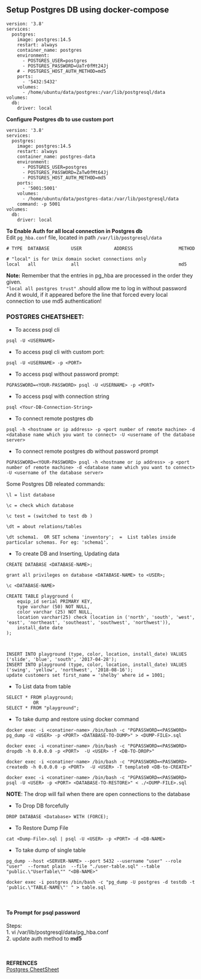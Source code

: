 ## Setup Postgres DB using docker-compose

```
version: '3.8'
services:
  postgres:
    image: postgres:14.5
    restart: always
    container_name: postgres
    environment:
      - POSTGRES_USER=postgres
      - POSTGRES_PASSWORD=UaTr0fMt24Jj
    # - POSTGRES_HOST_AUTH_METHOD=md5
    ports:
      - '5432:5432'
    volumes:
      - /home/ubuntu/data/postgres:/var/lib/postgresql/data
volumes:
  db:
    driver: local

```

**Configure Postgres db to use custom port**

```
version: '3.8'
services:
  postgres:
    image: postgres:14.5
    restart: always
    container_name: postgres-data
    environment:
      - POSTGRES_USER=postgres
      - POSTGRES_PASSWORD=ZaTw0fMt64Jj
      - POSTGRES_HOST_AUTH_METHOD=md5
    ports:
      - '5001:5001'
    volumes:
      - /home/ubuntu/data/postgres-data:/var/lib/postgresql/data
    command: -p 5001
volumes:
  db:
    driver: local
```

**To Enable Auth for all local connection in Postgres db** <br>
Edit `pg_hba.conf` file, located in path `/var/lib/postgresql/data`

```
# TYPE  DATABASE        USER            ADDRESS                 METHOD

# "local" is for Unix domain socket connections only
local   all             all                                     md5

```
**Note:** Remember that the entries in pg_hba are processed in the order they given.  
`"local all postgres trust"` .should allow me to log in  without password
And it would, if it appeared before the line that forced every local connection to use md5 authentication!

### POSTGRES CHEATSHEET:

- To access psql cli
```
psql -U <USERNAME>
```
- To access psql cli with custom port:
```
psql -U <USERNAME> -p <PORT>
```
- To access psql without password prompt:
```
PGPASSWORD=<YOUR-PASSWORD> psql -U <USERNAME> -p <PORT>
```
- To access psql with connection string
```
psql <Your-DB-Connection-String>
```
- To connect remote postgres db
```
psql -h <hostname or ip address> -p <port number of remote machine> -d <database name which you want to connect> -U <username of the database server>
```
- To connect remote postgres db without password prompt
```
PGPASSWORD=<YOUR-PASSWORD> psql -h <hostname or ip address> -p <port number of remote machine> -d <database name which you want to connect> -U <username of the database server>
```
Some Postgres DB releated commands:
```
\l = list database

\c = check which database

\c test = (switched to test db )

\dt = about relations/tables

\dt schema1.  OR SET schema 'inventory';  =  List tables inside particular schemas. For eg: 'schema1'.
```
- To create DB and Inserting, Updating data
```
CREATE DATABASE <DATABASE-NAME>;

grant all privileges on database <DATABASE-NAME> to <USER>;

\c <DATABASE-NAME>

CREATE TABLE playground (
    equip_id serial PRIMARY KEY,
    type varchar (50) NOT NULL,
    color varchar (25) NOT NULL,
    location varchar(25) check (location in ('north', 'south', 'west', 'east', 'northeast', 'southeast', 'southwest', 'northwest')),
    install_date date
);



INSERT INTO playground (type, color, location, install_date) VALUES ('slide', 'blue', 'south', '2017-04-28');
INSERT INTO playground (type, color, location, install_date) VALUES ('swing', 'yellow', 'northwest', '2018-08-16');
update customers set first_name = 'shelby' where id = 1001;
```

- To List data from table
```
SELECT * FROM playground;
          OR
SELECT * FROM "playground";
````

- To take dump and restore using docker command
```
docker exec -i <conatiner-name> /bin/bash -c "PGPASSWORD=<PASSWORD> pg_dump -U <USER> -p <PORT> <DATABASE-TO-DUMP>" > <DUMP-FILE>.sql

docker exec -i <conatiner-name> /bin/bash -c "PGPASSWORD=<PASSWORD> dropdb -h 0.0.0.0 -p <PORT>  -U <USER> -f <DB-TO-DROP>"

docker exec -i <conatiner-name> /bin/bash -c "PGPASSWORD=<PASSWORD> createdb -h 0.0.0.0 -p <PORT>  -U <USER> -T template0 <DB-to-CREATE>"

docker exec -i <conatiner-name> /bin/bash -c "PGPASSWORD=<PASSWORD> psql -U <USER> -p <PORT> <DATABASE-TO-RESTORE>" < ./<DUMP-FILE>.sql
```
**NOTE**: The drop will fail when there are open connections to the database

- To Drop DB forcefully
```
DROP DATABASE <Database> WITH (FORCE);
```

- To Restore Dump File
```
cat <Dump-File>.sql | psql -U <USER> -p <PORT> -d <DB-NAME>
```
- To take dump of single table
```
pg_dump --host <SERVER-NAME> --port 5432 --username "user" --role "user"  --format plain  --file "./user-table.sql" --table "public.\"UserTable\"" "<DB-NAME>"

docker exec -i postgres /bin/bash -c "pg_dump -U postgres -d testdb -t 'public.\"TABLE-NAME\"' " > table.sql
```
<br>

<h4> To Prompt for psql password </h4>
Steps: <br>
1. vi /var/lib/postgresql/data/pg_hba.conf <br>
2. update auth method to <b>md5</b>

<br> <br>
**REFRENCES** <br>
[Postgres CheetSheet](https://quickref.me/postgres)
